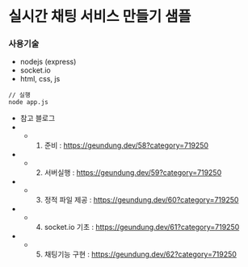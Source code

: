 # 실시간 채팅 서비스 만들기 샘플

### 사용기술

- nodejs (express)
- socket.io
- html, css, js

```
// 실행
node app.js
```

- 참고 블로그
- - 1. 준비 : https://geundung.dev/58?category=719250
- - 2. 서버실행 : https://geundung.dev/59?category=719250
- - 3. 정적 파일 제공 : https://geundung.dev/60?category=719250
- - 4. socket.io 기초 : https://geundung.dev/61?category=719250
- - 5. 채팅기능 구현 : https://geundung.dev/62?category=719250
